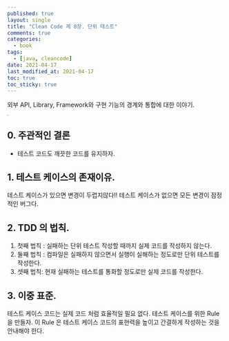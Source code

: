 ```yaml
---
published: true
layout: single
title: "Clean Code 제 8장. 단위 테스트"
comments: true
categories:
  - book
tags:
  - [java, cleancode]
date: 2021-04-17
last_modified_at: 2021-04-17
toc: true
toc_sticky: true
---
```

외부 API, Library, Framework와 구현 기능의 경계와 통합에 대한 이야기.

<img src="https://woowabros.github.io/img/2019-03-20/book.jpg" alt="test" style="zoom: 10%;" />

## 0. 주관적인 결론

* 테스트 코드도 깨끗한 코드를 유지하자.



## 1. 테스트 케이스의 존재이유.

 테스트 케이스가 있으면 변경이 두렵지않다!! 테스트 케이스가 없으면 모든 변경이 잠정적인 버그다.

## 2. TDD 의 법칙.

1. 첫째 법칙 : 실패하는 단위 테스트 작성할 때까지 실제 코드를 작성하지 않는다.
2. 둘째 법칙 : 컴파일은 실패하지 않으면서 실행이 실해하는 정도로만 단위 테스트를 작성한다.
3. 셋째 법칙: 현재 실패하는 테스트를 통화할 정도로만 실제 코드를 작성한다.

## 3. 이중 표준.

 테스트 케이스 코드는 실제 코드 처럼 효율적일 필요 없다. 테스트 케이스를 위한 Rule 을 만들자. 이 Rule 은 테스트 케이스 코드의 표현력을 높이고 간결하게 작성하는 것을 안내해야 한다.